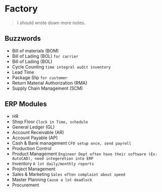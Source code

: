 # Factory
> I should wrote down more notes.


## Buzzwords
- Bill of materials (BOM)
- Bill of Lading (BOL) `for carrier`
- Bill of Lading (BOL)
- Cycle Counting `time integral audit inventory`
- Lead Time
- Package Slip `for customer`
- Return Material Authorization (RMA)
- Supply Chain Management (SCM)

## ERP Modules
- HR
- Shop Floor `Clock in Time, schedule`
- General Ledger (GL)
- Account Receivable (AR)
- Account Payable (AP)
- Cash & Bank management `CFO setup once, send payroll`
- Production Control
- Product Management `Engineer Dept often have their software (Ex: AutoCAD), need integeretion into ERP`
- Inventory `A lot daily/monthly reports`
- Project Management
- Sales & Marketing `Sales often complaint about speed`
- Master Planning `Cause a lot deadlock`
- Procurement